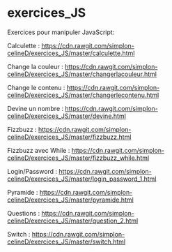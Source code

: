 # exercices_JS
Exercices pour manipuler JavaScript: 


Calculette : https://cdn.rawgit.com/simplon-celineD/exercices_JS/master/calculette.html

Change la couleur : https://cdn.rawgit.com/simplon-celineD/exercices_JS/master/changerlacouleur.html

Change le contenu : https://cdn.rawgit.com/simplon-celineD/exercices_JS/master/changerlecontenu.html

Devine un nombre : https://cdn.rawgit.com/simplon-celineD/exercices_JS/master/devine.html

Fizzbuzz : https://cdn.rawgit.com/simplon-celineD/exercices_JS/master/fizzbuzz.html

Fizzbuzz avec While : https://cdn.rawgit.com/simplon-celineD/exercices_JS/master/fizzbuzz_while.html

Login/Password : https://cdn.rawgit.com/simplon-celineD/exercices_JS/master/login_password_1.html

Pyramide : https://cdn.rawgit.com/simplon-celineD/exercices_JS/master/pyramide.html

Questions : https://cdn.rawgit.com/simplon-celineD/exercices_JS/master/question_2.html

Switch : https://cdn.rawgit.com/simplon-celineD/exercices_JS/master/switch.html


